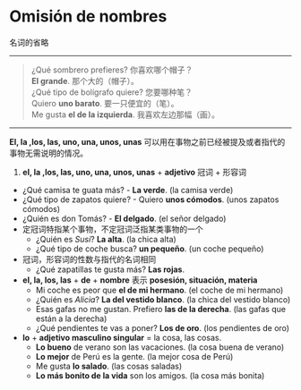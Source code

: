 # Omisión de nombres
名词的省略

----

> ¿Qué sombrero prefieres? 你喜欢哪个帽子？<br>
> **El grande**. 那个大的（帽子）。<br>
> ¿Qué tipo de bolígrafo quiere? 您要哪种笔？<br>
> Quiero **uno barato**. 要一只便宜的（笔）。<br>
> Me gusta **el de la izquierda**. 我喜欢左边那幅（画）。

----

**El, la ,los, las, uno, una, unos, unas** 可以用在事物之前已经被提及或者指代的事物无需说明的情况。

1. **el, la ,los, las, uno, una, unos, unas** + **adjetivo** 冠词 + 形容词
  - ¿Qué camisa te guata más? - **La verde**. (la camisa verde)
  - ¿Qué tipo de zapatos quiere? - Quiero **unos cómodos**. (unos zapatos cómodos)
  - ¿Quién es don Tomás? - **El delgado**. (el señor delgado)
  - 定冠词特指某个事物，不定冠词泛指某类事物的一个
    - ¿Quién es *Susi*? **La alta**. (la chica alta)
    - ¿Qué tipo de coche busca? **un pequeño**. (un coche pequeño)
  - 冠词，形容词的性数与指代的名词相同
    - ¿Qué zapatillas te gusta más? **Las rojas**.
- **el, la, los, las** + **de** + **nombre** 表示 **posesión, situación, materia**
  - Mi coche es peor que **el de mi hermano**. (el coche de mi hermano)
  - ¿Quién es *Alicia*? **La del vestido blanco**. (la chica del vestido blanco)
  - Esas gafas no me gustan. Prefiero **las de la derecha**. (las gafas que están a la derecha)
  - ¿Qué pendientes te vas a poner? **Los de oro**. (los pendientes de oro)
- **lo** + **adjetivo masculino singular** = la cosa, las cosas.
  - **Lo bueno** de verano son las vacaciones. (la cosa buena de verano)
  - **Lo mejor** de Perú es la gente. (la mejor cosa de Perú)
  - Me gusta **lo salado**. (las cosas saladas)
  - **Lo más bonito de la vida** son los amigos. (la cosa más bonita)
